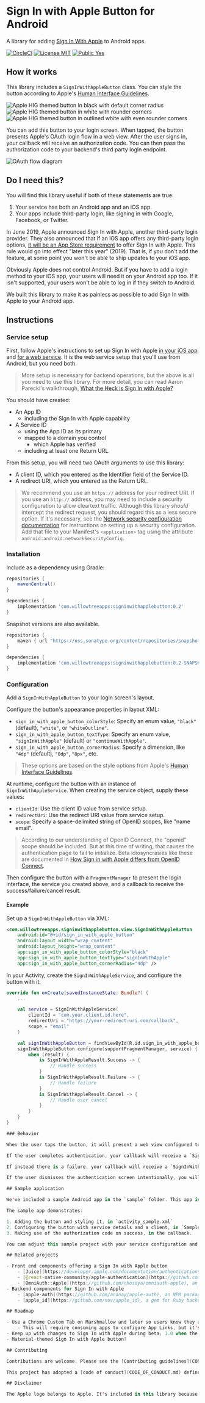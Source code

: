 # Sign In with Apple Button for Android

A library for adding [Sign In With Apple](https://developer.apple.com/sign-in-with-apple/) to Android apps.

[![CircleCI](https://circleci.com/gh/willowtreeapps/sign-in-with-apple-button-android.svg?style=svg&circle-token=94aaaafd543585e19434a36498601ec291d29e62)](https://circleci.com/gh/willowtreeapps/sign-in-with-apple-button-android) [![License MIT](https://img.shields.io/badge/License-MIT-blue.svg?style=flat)]() [![Public Yes](https://img.shields.io/badge/Public-yes-green.svg?style=flat)]()

## How it works

This library includes a `SignInWithAppleButton` class. You can style the button according to Apple's [Human Interface Guidelines](https://developer.apple.com/design/human-interface-guidelines/sign-in-with-apple/overview/).

![Apple HIG themed button in black with default corner radius](docs/hig-button-black.png) ![Apple HIG themed button in white with rounder corners](docs/hig-button-white.png) ![Apple HIG themed button in outlined white with even rounder corners](docs/hig-button-white-outline.png)

You can add this button to your login screen. When tapped, the button presents Apple's OAuth login flow in a web view. After the user signs in, your callback will receive an authorization code. You can then pass the authorization code to your backend's third party login endpoint.

![OAuth flow diagram](docs/flow-diagram.png)

## Do I need this?

You will find this library useful if both of these statements are true:

1. Your service has both an Android app and an iOS app.
2. Your apps include third-party login, like signing in with Google, Facebook, or Twitter.

In June 2019, Apple announced Sign In with Apple, another third-party login provider. They also announced that if an iOS app offers any third-party login options, [it will be an App Store requirement](https://developer.apple.com/news/?id=06032019j) to offer Sign In with Apple. This rule would go into effect "later this year" (2019). That is, if you don't add the feature, at some point you won't be able to ship updates to your iOS app.

Obviously Apple does not control Android. But if you have to add a login method to your iOS app, your users will need it on your Android app too. If it isn't supported, your users won't be able to log in if they switch to Android.

We built this library to make it as painless as possible to add Sign In with Apple to your Android app.

## Instructions

### Service setup

First, follow Apple's instructions to set up Sign In with Apple [in your iOS app](https://help.apple.com/developer-account/#/devde676e696) and [for a web service](https://help.apple.com/developer-account/#/dev1c0e25352). It is the web service setup that you'll use from Android, but you need both.

> More setup is necessary for backend operations, but the above is all you need to use this library. For more detail, you can read Aaron Parecki's walkthrough, [What the Heck is Sign In with Apple?](https://developer.okta.com/blog/2019/06/04/what-the-heck-is-sign-in-with-apple)

You should have created:

- An App ID
    - including the Sign In with Apple capability
- A Service ID
    - using the App ID as its primary
    - mapped to a domain you control
        - which Apple has verified
    - including at least one Return URL

From this setup, you will need two OAuth arguments to use this library:

- A client ID, which you entered as the Identifier field of the Service ID.
- A redirect URI, which you entered as the Return URL.

> We recommend you use an `https://` address for your redirect URI. If you use an `http://` address, you may need to include a security configuration to allow cleartext traffic. Although this library _should_ intercept the redirect request, you should regard this as a less secure option. If it's necessary, see the [Network security configuration documentation](https://developer.android.com/training/articles/security-config#CleartextTrafficPermitted) for instructions on setting up a security configuration. Add that file to your Manifest's `<application>` tag using the attribute `android:android:networkSecurityConfig`.

### Installation

Include as a dependency using Gradle:

```groovy
repositories {
    mavenCentral()
}

dependencies {
    implementation 'com.willowtreeapps:signinwithapplebutton:0.2'
}
```

Snapshot versions are also available.

```groovy
repositories {
    maven { url "https://oss.sonatype.org/content/repositories/snapshots" }
}

dependencies {
    implementation 'com.willowtreeapps:signinwithapplebutton:0.2-SNAPSHOT'
}
```

### Configuration

Add a `SignInWithAppleButton` to your login screen's layout.

Configure the button's appearance properties in layout XML:

- `sign_in_with_apple_button_colorStyle`: Specify an enum value, `"black"` (default), `"white"`, or `"whiteOutline"`.
- `sign_in_with_apple_button_textType`: Specify an enum value, `"signInWithApple"` (default) or `"continueWithApple"`.
- `sign_in_with_apple_button_cornerRadius`: Specify a dimension, like `"4dp"` (default), `"0dp"`, `"8px"`, etc.

> These options are based on the style options from Apple's [Human Interface Guidelines](https://developer.apple.com/design/human-interface-guidelines/sign-in-with-apple/overview/).

At runtime, configure the button with an instance of `SignInWithAppleService`. When creating the service object, supply these values:

- `clientId`: Use the client ID value from service setup.
- `redirectUri`: Use the redirect URI value from service setup.
- `scope`: Specify a space-delimited string of OpenID scopes, like "name email".

> According to our understanding of OpenID Connect, the "openid" scope should be included. But at this time of writing, that causes the authentication page to fail to initialize. Beta idiosyncrasies like these are documented in [How Sign in with Apple differs from OpenID Connect](https://bitbucket.org/openid/connect/src/default/How-Sign-in-with-Apple-differs-from-OpenID-Connect.md).

Then configure the button with a `FragmentManager` to present the login interface, the service you created above, and a callback to receive the success/failure/cancel result.

#### Example

Set up a `SignInWithAppleButton` via XML:

```xml
<com.willowtreeapps.signinwithapplebutton.view.SignInWithAppleButton
    android:id="@+id/sign_in_with_apple_button"
    android:layout_width="wrap_content"
    android:layout_height="wrap_content"
    app:sign_in_with_apple_button_colorStyle="black"
    app:sign_in_with_apple_button_textType="signInWithApple"
    app:sign_in_with_apple_button_cornerRadius="4dp" />
```

In your Activity, create the `SignInWithAppleService`, and configure the button with it:

```kotlin
override fun onCreate(savedInstanceState: Bundle?) {
    ...

    val service = SignInWithAppleService(
        clientId = "com.your.client.id.here",
        redirectUri = "https://your-redirect-uri.com/callback",
        scope = "email"
    )

    val signInWithAppleButton = findViewById(R.id.sign_in_with_apple_button)
    signInWithAppleButton.configure(supportFragmentManager, service) { result ->
        when (result) {
            is SignInWithAppleResult.Success -> {
                // Handle success
            }
            is SignInWithAppleResult.Failure -> {
                // Handle failure
            }
            is SignInWithAppleResult.Cancel -> {
                // Handle user cancel
            }
        }
    }
}

### Behavior

When the user taps the button, it will present a web view configured to let the user authorize your service as an OAuth client of their Apple ID. After the user authorizes access, Apple will forward to the redirect URI and include an authorization code. The web view will intercept this request and locate the authorization code.

If the user completes authentication, your callback will receive a `SignInWithAppleResult.Success` with the authorization code. Your backend endpoint can then phone home to Apple to [exchange the authorization code for tokens](https://developer.apple.com/documentation/signinwithapplerestapi/generate_and_validate_tokens), completing login.

If instead there is a failure, your callback will receive a `SignInWithAppleResult.Failure` with the error.

If the user dismisses the authentication screen intentionally, you will receive a `SignInWithAppleResult.Cancel`.

## Sample application

We've included a sample Android app in the `sample` folder. This app is comparable to [Apple's sample project](https://developer.apple.com/documentation/authenticationservices/adding_the_sign_in_with_apple_flow_to_your_app) for the [iOS Sign In with Apple button](https://developer.apple.com/documentation/authenticationservices/asauthorizationappleidbutton).

The sample app demonstrates:

1. Adding the button and styling it, in `activity_sample.xml`
2. Configuring the button with service details and a client, in `SampleActivity.onCreate()`
3. Making use of the authorization code on success, in the callback.

You can adjust this sample project with your service configuration and try signing in.

## Related projects

- Front end components offering a Sign In with Apple button
    - [Juice](https://developer.apple.com/documentation/authenticationservices/adding_the_sign_in_with_apple_flow_to_your_app), Apple's sample project, as seen in [WWDC 2019, Session 706 - Introducing Sign In with Apple](https://developer.apple.com/videos/play/wwdc19/706/)
    - [@react-native-community/apple-authentication](https://github.com/react-native-community/apple-authentication), a React Native library
    - [OmniAuth::Apple](https://github.com/nhosoya/omniauth-apple), an OmniAuth strategy for Rails web apps
- Backend components for Sign In with Apple
    - [apple-auth](https://github.com/ananay/apple-auth), an NPM package for JavaScript backends
    - [apple_id](https://github.com/nov/apple_id), a gem for Ruby backends

## Roadmap

- Use a Chrome Custom Tab on Marshmallow and later so users know they are not being phished
    - This will require consuming apps to configure App Links, but it's the Right Way to do it for OAuth security
- Keep up with changes to Sign In with Apple during beta; 1.0 when the service itself is 1.0
- Material-themed Sign In with Apple button?

## Contributing

Contributions are welcome. Please see the [Contributing guidelines](CONTRIBUTING.md).

This project has adopted a [code of conduct](CODE_OF_CONDUCT.md) defined by the [Contributor Covenant](http://contributor-covenant.org), the same used by the [Swift language](https://swift.org) and countless other open source software teams.

## Disclaimer

The Apple logo belongs to Apple. It's included in this library because it's specified in Apple's [Human Interface Guidelines](https://developer.apple.com/design/human-interface-guidelines/sign-in-with-apple/overview/). We're using it in good faith according to its intended purpose. As a consumer of this library, please read the HIG and avoid misusing Apple's intellectual property.

